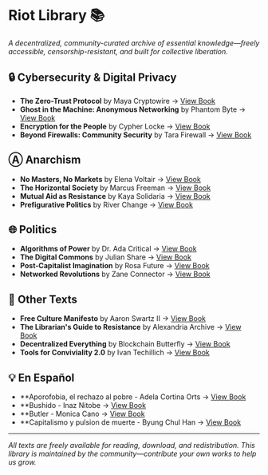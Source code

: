 # Riot Library 📚

*A decentralized, community-curated archive of essential knowledge—freely accessible, censorship-resistant, and built for collective liberation.*


## 🔒 Cybersecurity & Digital Privacy
 
- **The Zero-Trust Protocol** by Maya Cryptowire → [View Book](https://library.riotnation.click/books/zero-trust-protocol)  
- **Ghost in the Machine: Anonymous Networking** by Phantom Byte → [View Book](https://library.riotnation.click/books/ghost-machine)  
- **Encryption for the People** by Cypher Locke → [View Book](https://library.riotnation.click/books/encryption-people)  
- **Beyond Firewalls: Community Security** by Tara Firewall → [View Book](https://library.riotnation.click/books/beyond-firewalls)

## Ⓐ Anarchism
 
- **No Masters, No Markets** by Elena Voltair → [View Book](https://library.riotnation.click/books/no-masters-markets)  
- **The Horizontal Society** by Marcus Freeman → [View Book](https://library.riotnation.click/books/horizontal-society)  
- **Mutual Aid as Resistance** by Kaya Solidaria → [View Book](https://library.riotnation.click/books/mutual-aid-resistance)  
- **Prefigurative Politics** by River Change → [View Book](https://library.riotnation.click/books/prefigurative-politics)

## 🌐 Politics

- **Algorithms of Power** by Dr. Ada Critical → [View Book](https://library.riotnation.click/books/algorithms-power)  
- **The Digital Commons** by Julian Share → [View Book](https://library.riotnation.click/books/digital-commons)  
- **Post-Capitalist Imagination** by Rosa Future → [View Book](https://library.riotnation.click/books/post-capitalist-imagination)  
- **Networked Revolutions** by Zane Connector → [View Book](https://library.riotnation.click/books/networked-revolutions)

## 📖 Other Texts  

- **Free Culture Manifesto** by Aaron Swartz II → [View Book](https://library.riotnation.click/books/free-culture-manifesto)  
- **The Librarian's Guide to Resistance** by Alexandria Archive → [View Book](https://library.riotnation.click/books/librarians-guide)  
- **Decentralized Everything** by Blockchain Butterfly → [View Book](https://library.riotnation.click/books/decentralized-everything)  
- **Tools for Conviviality 2.0** by Ivan Techillich → [View Book](https://library.riotnation.click/books/tools-conviviality)

## 💡 En Español 

- **Aporofobia, el rechazo al pobre - Adela Cortina Orts → [View Book](https://library.riotnation.click/books/Aporofobiaelrechazoalpobre_AdelaCortinaOrts.pdf)  
- **Bushido - Inaz Nitobe → [View Book](https://library.riotnation.click/books/librarians-guide)  
- **Butler - Monica Cano → [View Book](https://library.riotnation.click/books/decentralized-everything)  
- **Capitalismo y pulsion de muerte - Byung Chul Han → [View Book](https://library.riotnation.click/books/tools-conviviality)

---

*All texts are freely available for reading, download, and redistribution. This library is maintained by the community—contribute your own works to help us grow.*
